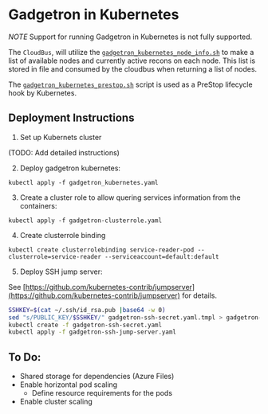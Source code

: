 Gadgetron in Kubernetes
=======================

*NOTE* Support for running Gadgetron in Kubernetes is not fully supported. 

The `CloudBus`, will utilize the [`gadgetron_kubernetes_node_info.sh`](gadgetron_kubernetes_node_info.sh) to make a list of available nodes and currently active recons on each node. This list is stored in file and consumed by the cloudbus when returning a list of nodes. 

The [`gadgetron_kubernetes_prestop.sh`](gadgetron_kubernetes_prestop.sh) script is used as a PreStop lifecycle hook by Kubernetes. 

Deployment Instructions
-----------------------

1. Set up Kubernets cluster 

(TODO: Add detailed instructions)

2. Deploy gadgetron kubernetes:

```
kubectl apply -f gadgetron_kubernetes.yaml
```

3. Create a cluster role to allow quering services information from the containers:

```
kubectl apply -f gadgetron-clusterrole.yaml
```

4. Create clusterrole binding

```
kubectl create clusterrolebinding service-reader-pod --clusterrole=service-reader --serviceaccount=default:default
```

5. Deploy SSH jump server:

See [https://github.com/kubernetes-contrib/jumpserver](https://github.com/kubernetes-contrib/jumpserver) for details.

```bash
SSHKEY=$(cat ~/.ssh/id_rsa.pub |base64 -w 0)
sed "s/PUBLIC_KEY/$SSHKEY/" gadgetron-ssh-secret.yaml.tmpl > gadgetron-ssh-secret.yaml
kubectl create -f gadgetron-ssh-secret.yaml
kubectl apply -f gadgetron-ssh-jump-server.yaml
```

To Do:
------

* Shared storage for dependencies (Azure Files)
* Enable horizontal pod scaling
    * Define resource requirements for the pods
* Enable cluster scaling


